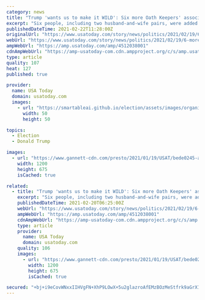 ```yaml
---
category: news
title: "Trump 'wants us to make it WILD': Six more Oath Keepers' associates charged in Capitol riot conspiracy case"
excerpt: "Six people, including two husband-and-wife pairs, were added to a federal conspiracy case Friday for alleged coordinated efforts in the Capitol attack."
publishedDateTime: 2021-02-22T11:28:00Z
originalUrl: "https://www.usatoday.com/story/news/politics/2021/02/19/6-more-oath-keepers-associates-charged-capitol-riot-conspiracy-case/4512038001/"
webUrl: "https://www.usatoday.com/story/news/politics/2021/02/19/6-more-oath-keepers-associates-charged-capitol-riot-conspiracy-case/4512038001/"
ampWebUrl: "https://amp.usatoday.com/amp/4512038001"
cdnAmpWebUrl: "https://amp-usatoday-com.cdn.ampproject.org/c/s/amp.usatoday.com/amp/4512038001"
type: article
quality: 107
heat: 127
published: true

provider:
  name: USA Today
  domain: usatoday.com
  images:
    - url: "https://smartableai.github.io/election/assets/images/organizations/usatoday.com-50x50.jpg"
      width: 50
      height: 50

topics:
  - Election
  - Donald Trump

images:
  - url: "https://www.gannett-cdn.com/presto/2021/01/19/USAT/bede0245-a240-401f-a4ad-9fb1ba8ed9af-XXX__JC31911.JPG?auto=webp&crop=2999,1687,x0,y152&format=pjpg&width=1200"
    width: 1200
    height: 675
    isCached: true

related:
  - title: "Trump 'wants us to make it WILD': Six more Oath Keepers' associates charged in Capitol riots conspiracy case"
    excerpt: "Six people, including two husband-and-wife pairs, were added to a federal conspiracy case Friday for alleged coordinate efforts in the Capitol attack."
    publishedDateTime: 2021-02-20T06:25:00Z
    webUrl: "https://www.usatoday.com/story/news/politics/2021/02/19/6-more-oath-keepers-associates-charged-capitol-riot-conspiracy-case/4512038001/"
    ampWebUrl: "https://amp.usatoday.com/amp/4512038001"
    cdnAmpWebUrl: "https://amp-usatoday-com.cdn.ampproject.org/c/s/amp.usatoday.com/amp/4512038001"
    type: article
    provider:
      name: USA Today
      domain: usatoday.com
    quality: 106
    images:
      - url: "https://www.gannett-cdn.com/presto/2021/01/19/USAT/bede0245-a240-401f-a4ad-9fb1ba8ed9af-XXX__JC31911.JPG?auto=webp&crop=2999,1687,x0,y152&format=pjpg&width=1200"
        width: 1200
        height: 675
        isCached: true

secured: "+bj+i9eCovWNxxIIHVgFN+XhP9LOwX+5u2glazroAfEMzBOzMeStfrk9aGrX1XPHoDxpsppyvmrUauE0k6bXrdapnWU/5WcgDs1zJQxN5OUlDgRmZGTiiJYxku2ByybYsozoYmexohcV6EB37RDSrDFFGptJxqDPIbnEEz4V+69Y1ok9G9IE50xNSSumt0pE3wjdOYJC7kkYsJnoP7dGxUiMHZ4zwXe7wFKBhpTLpcqN5Y/o5QeYSQ+2ToXbYknxnX9+AQqWnmC04LyJNqwvfg187s3P8csTQp7PRspO4IRlgbeui3rnm4BX45LsYyeck4fJ3iSOgPX/a6gF0EDQUtAGBorpMrDSSbNC6NsHOUY=;+ptHbFsgEMP2PgzQ8iBMYQ=="
---
```


